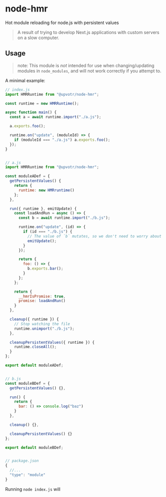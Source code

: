 # node-hmr

Hot module reloading for node.js with persistent values

> A result of trying to develop Next.js applications with custom servers on a slow computer.

## Usage

> note: This module is _not_ intended for use when changing/updating modules in `node_modules`, and will not work correctly if you attempt to.

A minimal example:

```js
// index.js
import HMRRuntime from "@upvotr/node-hmr";

const runtime = new HMRRuntime();

async function main() {
  const a = await runtime.import("./a.js");

  a.exports.foo();

  runtime.on("update", (moduleId) => {
    if (moduleId === "./a.js") a.exports.foo();
  });
}


// a.js
import HMRRuntime from "@upvotr/node-hmr";

const moduleADef = {
  getPersistentValues() {
    return {
      runtime: new HMRruntime()
    };
  },

  run({ runtime }, emitUpdate) {
    const loadAndRun = async () => {
      const b = await runtime.import("./b.js");

      runtime.on("update", (id) => {
        if (id === "./b.js") {
          // The value of `b` mutates, so we don't need to worry about actually changing the exports.
          emitUpdate();
        }
      });

      return {
        foo: () => {
          b.exports.bar();
        }
      };
    };

    return {
      __hmrIsPromise: true,
      promise: loadAndRun()
    }
  },

  cleanup({ runtime }) {
    // Stop watching the file
    runtime.unimport("./b.js");
  },

  cleanupPersistentValues({ runtime }) {
    runtime.closeAll();
  }
};

export default moduleADef;


// b.js
const moduleBDef = {
  getPersistentValues() {},

  run() {
    return {
      bar: () => console.log("baz")
    }
  },

  cleanup() {},

  cleanupPersistentValues() {}
};

export default moduleBDef;


// package.json
{
  //...
  "type": "module"
}
```

Running `node index.js` will
